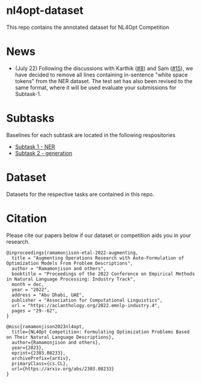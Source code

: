 # nl4opt-dataset

This repo contains the annotated dataset for NL4Opt Competition

# News

- (July 22) Following the discussions with Karthik ([#8](../../discussions/8)) and Sam ([#15](../../discussions/15)), we have decided to remove all lines containing in-sentence "white space tokens" from the NER dataset. The test set has also been revised to the same format, where it will be used evaluate your submissions for Subtask-1.

# Subtasks

Baselines for each subtask are located in the following respositories

- [Subtask 1 - NER](https://github.com/nl4opt/nl4opt-subtask1-baseline)
- [Subtask 2 - generation](https://github.com/nl4opt/nl4opt-subtask2-baseline)

# Dataset

Datasets for the respective tasks are contained in this repo.


# Citation
Please cite our papers below if our dataset or competition aids you in your research.

```
@inproceedings{ramamonjison-etal-2022-augmenting,
  title = "Augmenting Operations Research with Auto-Formulation of Optimization Models From Problem Descriptions",
  author = "Ramamonjison and others",
  booktitle = "Proceedings of the 2022 Conference on Empirical Methods in Natural Language Processing: Industry Track",
  month = dec,
  year = "2022",
  address = "Abu Dhabi, UAE",
  publisher = "Association for Computational Linguistics",
  url = "https://aclanthology.org/2022.emnlp-industry.4",
  pages = "29--62",
}

@misc{ramamonjison2023nl4opt,
  title={NL4Opt Competition: Formulating Optimization Problems Based on Their Natural Language Descriptions},
  author={Ramamonjison and others},
  year={2023},
  eprint={2303.08233},
  archivePrefix={arXiv},
  primaryClass={cs.CL},
  url={https://arxiv.org/abs/2303.08233}
}
```
